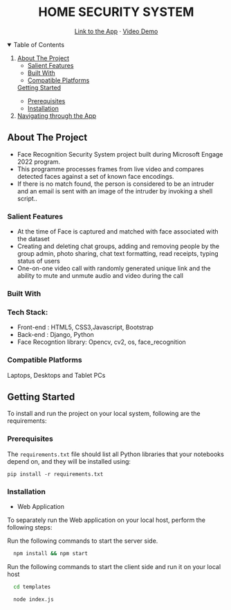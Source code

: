 <h1 align="center">HOME SECURITY SYSTEM</h1>

<p align="center">
 <a target="_blank" href="https://microsoft-teams-engage.netlify.app/">Link to the App</a>
    ·
 <a target="_blank" href="https://youtu.be/O7uGtnhZe2s">Video Demo</a>
</p>

    
<!-- TABLE OF CONTENTS -->
<details open="open">
  <summary>Table of Contents</summary>
  <ol>
    <li>
      <a href="#about-the-project">About The Project</a>
      <ul>
        <li><a href="#salient-features">Salient Features</a></li>
       <li><a href="#built-with">Built With</a></li>
        <li><a href="#compatible-platforms">Compatible Platforms</a></li>    
      </ul>
    </li>
      <a href="#getting-started">Getting Started</a>
      <ul>
        <li><a href="#prerequisites">Prerequisites</a></li>
        <li><a href="#installation">Installation</a></li>
      </ul>
    </li>
    <li><a href="#navigating-through-the-app">Navigating through the App</a></li><ul>
      </ul>
  </ol>
</details>

<!-- ABOUT THE PROJECT -->

## About The Project
* Face Recognition Security System project built during Microsoft Engage 2022 program. 
* This programme processes frames from live video and compares detected faces against a set of known face encodings. 
* If there is no match found, the person is considered to be an intruder and an email is sent with an image of the intruder by invoking a shell script..

### Salient Features
* At the time of Face is captured and matched with face associated with the dataset
* Creating and deleting chat groups, adding and removing people by the group admin, photo sharing, chat text formatting, read receipts, typing status of users
* One-on-one video call with randomly generated unique link and the ability to mute and unmute audio and video during the call

### Built With

###  Tech Stack: 
* Front-end :
  HTML5, CSS3,Javascript, Bootstrap
* Back-end :
  Django, Python
* Face Recogntion library: 
 Opencv, cv2, os, face_recognition

### Compatible Platforms
Laptops, Desktops and Tablet PCs


## Getting Started
To install and run the project on your local system, following are the requirements:
### Prerequisites
The `requirements.txt` file should list all Python libraries that your notebooks
depend on, and they will be installed using:

```
pip install -r requirements.txt
```

### Installation

* Web Application

To separately run the Web application on your local host, perform the following steps:

Run the following commands to start the server side.

```sh
  npm install && npm start
```
Run the following commands to start the client side and run it on your local host
```sh
  cd templates
```
```sh
  node index.js
```

